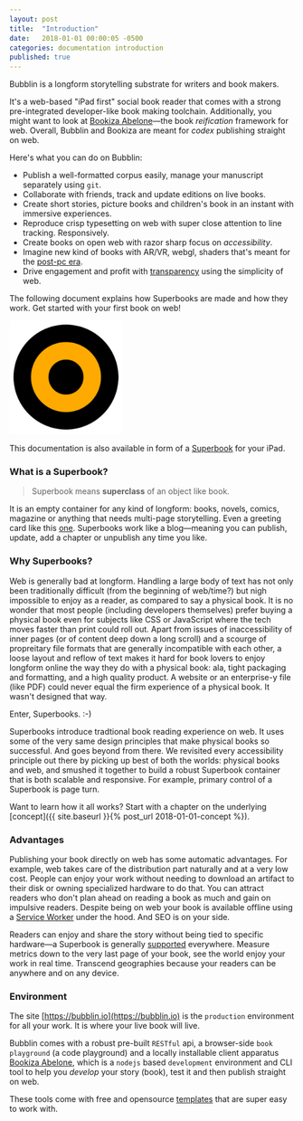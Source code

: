 ```yaml
---
layout: post
title:  "Introduction"
date:   2018-01-01 00:00:05 -0500
categories: documentation introduction
published: true
---
```


Bubblin is a longform storytelling substrate for writers and book makers. 

It's a web-based "iPad first" social book reader that comes with a strong pre-integrated developer-like book making toolchain. Additionally, you might want to look at [Bookiza Abelone](https://bookiza.io)—the book *reification* framework for web. Overall, Bubblin and Bookiza are meant for *codex* publishing straight on web. 

Here's what you can do on Bubblin:

- Publish a well-formatted corpus easily, manage your manuscript separately using `git`. 
- Collaborate with friends, track and update editions on live books. 
- Create short stories, picture books and children's book in an instant with immersive experiences. 
- Reproduce crisp typesetting on web with super close attention to line tracking. Responsively. 
- Create books on open web with razor sharp focus on *accessibility*. 
- Imagine new kind of books with AR/VR, webgl, shaders that's meant for the 
<a rel="nofollow" href="https://en.wikipedia.org/wiki/Post-PC_era">post-pc era</a>. 
- Drive engagement and profit with [transparency](https://bubblin.io/pricing) using the simplicity of web.

The following document explains how Superbooks are made and how they work. Get started with your first book on web!

<a href="https://bubblin.io"><img src="https://raw.githubusercontent.com/marvindanig/assets/master/bubblin.png" width="200px" /></a>

This documentation is also available in form of a [Superbook](https://bubblin.io/book/official-handbook-by-marvin-danig/1) for your iPad.

### What is a Superbook?

> Superbook means **superclass** of an object like book.

It is an empty container for any kind of longform: books, novels, comics, magazine or anything that needs multi-page storytelling. Even a greeting card like this [one](https://bubblin.io/book/i-love-you-by-marvin-danig/1). Superbooks work like a blog—meaning you can publish, update, add a chapter or unpublish any time you like. 

### Why Superbooks?

Web is generally bad at longform. Handling a large body of text has not only been traditionally difficult (from the beginning of web/time?) but nigh impossible to enjoy as a reader, as compared to say a physical book. It is no wonder that most people (including developers themselves) prefer buying a physical book even for subjects like CSS or JavaScript where the tech moves faster than print could roll out. Apart from issues of inaccessibility of inner pages (or of content deep down a long scroll) and a scourge of propreitary file formats that are generally incompatible with each other, a loose layout and reflow of text makes it hard for book lovers to enjoy longform online the way they do with a physical book: ala, tight packaging and formatting, and a high quality product. A website or an enterprise-y file (like PDF) could never equal the firm experience of a physical book. It wasn't designed that way.

Enter, Superbooks. :-)

Superbooks introduce tradtional book reading experience on web. It uses some of the very same design principles that make physical books so successful. And goes beyond from there. We revisited every accessibility principle out there by picking up best of both the worlds: physical books and web, and smushed it together to build a robust Superbook container that is both scalable and responsive. For example, primary control of a Superbook is page turn.

Want to learn how it all works? Start with a chapter on the underlying [concept]({{ site.baseurl }}{% post_url 2018-01-01-concept %}).

### Advantages 
Publishing your book directly on web has some automatic advantages. For example, web takes care of the distribution part naturally and at a very low cost. People can enjoy your work without needing to download an artifact to their disk or owning specialized hardware to do that. You can attract readers who don't plan ahead on reading a book as much and gain on impulsive readers. Despite being on web your book is available offline using a [Service Worker](https://developer.mozilla.org/en-US/docs/Web/API/Service_Worker_API) under the hood. And SEO is on your side. 

Readers can enjoy and share the story without being tied to specific hardware—a Superbook is generally [supported](https://bubblin.io/support) everywhere. Measure metrics down to the very last page of your book, see the world enjoy your work in real time. Transcend geographies because your readers can be anywhere and on any device.


### Environment
The site [https://bubblin.io](https://bubblin.io) is the `production` environment for all your work. It is where your live book will live.

Bubblin comes with a robust pre-built `RESTful` api, a browser-side `book playground` (a code playground) and a locally installable client apparatus [Bookiza Abelone](http://bookiza.io), which is a `nodejs` based `development` environment and CLI tool to help  you _develop_ your story (book), test it and then publish straight on web.

These tools come with free and opensource [templates](https://github.com/bookiza/templates) that are super easy to work with.
